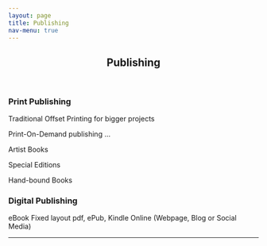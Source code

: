 ```yaml
---
layout: page
title: Publishing
nav-menu: true
---
```


<!-- Main -->
<div id="main" class="alt">

<!-- One -->
<section id="one">
	<div class="inner">
		<header class="major">
			<h1>Publishing</h1>
		</header>


<!-- Content -->
<h1 id="Print and electronic media"></h1>
<!--<p>Praesent ac adipiscing ullamcorper semper ut amet ac risus. Lorem sapien ut odio odio nunc. Ac adipiscing nibh porttitor erat risus justo adipiscing adipiscing amet placerat accumsan. Vis. Faucibus odio magna tempus adipiscing a non. In mi primis arcu ut non accumsan vivamus ac blandit adipiscing adipiscing arcu metus praesent turpis eu ac lacinia nunc ac commodo gravida adipiscing eget accumsan ac nunc adipiscing adipiscing.</p> -->
<div class="row">
	<div class="6u 12u$(small)">
		<h3>Print Publishing</h3>
		<p>Traditional Offset Printing
	for bigger projects
	
Print-On-Demand publishing … 

Artist Books

Special Editions

Hand-bound Books</p>
	</div>
	<div class="6u$ 12u$(small)">
		<h3>Digital Publishing</h3>
		<p>eBook Fixed layout pdf, 
			ePub, Kindle 
			Online (Webpage, Blog or Social Media)
			</p>
	</div>

<hr class="major" />

